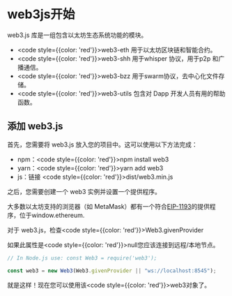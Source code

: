 # web3js开始

web3.js 库是一组包含以太坊生态系统功能的模块。

- <code style={{color: 'red'}}>web3-eth</code> 用于以太坊区块链和智能合约。
- <code style={{color: 'red'}}>web3-shh</code> 用于whisper 协议，用于p2p 和广播通信。
- <code style={{color: 'red'}}>web3-bzz</code> 用于swarm协议，去中心化文件存储。
- <code style={{color: 'red'}}>web3-utils</code> 包含对 Dapp 开发人员有用的帮助函数。

## 添加 web3.js

首先，您需要将 web3.js 放入您的项目中。这可以使用以下方法完成：
- npm：<code style={{color: 'red'}}>npm install web3</code>
- yarn：<code style={{color: 'red'}}>yarn add web3</code>
- js：链接 <code style={{color: 'red'}}>dist/web3.min.js</code>


之后，您需要创建一个 web3 实例并设置一个提供程序。

大多数以太坊支持的浏览器（如 MetaMask）都有一个符合[EIP-1193](https://eips.ethereum.org/EIPS/eip-1193)的提供程序，位于window.ethereum.

对于 web3.js，检查<code style={{color: 'red'}}>Web3.givenProvider</code>

如果此属性是<code style={{color: 'red'}}>null</code>您应该连接到远程/本地节点。

```js
// In Node.js use: const Web3 = require('web3');

const web3 = new Web3(Web3.givenProvider || "ws://localhost:8545");
```

就是这样！现在您可以使用该<code style={{color: 'red'}}>web3</code>对象了。
